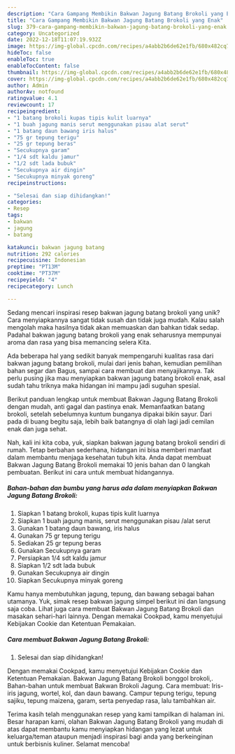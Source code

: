 ```yaml
---
description: "Cara Gampang Membikin Bakwan Jagung Batang Brokoli yang Enak"
title: "Cara Gampang Membikin Bakwan Jagung Batang Brokoli yang Enak"
slug: 379-cara-gampang-membikin-bakwan-jagung-batang-brokoli-yang-enak
category: Uncategorized
date: 2022-12-18T11:07:19.932Z
image: https://img-global.cpcdn.com/recipes/a4abb2b6de62e1fb/680x482cq70/bakwan-jagung-batang-brokoli-foto-resep-utama.jpg
hideToc: false
enableToc: true
enableTocContent: false
thumbnail: https://img-global.cpcdn.com/recipes/a4abb2b6de62e1fb/680x482cq70/bakwan-jagung-batang-brokoli-foto-resep-utama.jpg
cover: https://img-global.cpcdn.com/recipes/a4abb2b6de62e1fb/680x482cq70/bakwan-jagung-batang-brokoli-foto-resep-utama.jpg
author: Admin
authorAv: notfound
ratingvalue: 4.1
reviewcount: 17
recipeingredient:
- "1 batang brokoli kupas tipis kulit luarnya"
- "1 buah jagung manis serut menggunakan pisau alat serut"
- "1 batang daun bawang iris halus"
- "75 gr tepung terigu"
- "25 gr tepung beras"
- "Secukupnya garam"
- "1/4 sdt kaldu jamur"
- "1/2 sdt lada bubuk"
- "Secukupnya air dingin"
- "Secukupnya minyak goreng"
recipeinstructions:

- "Selesai dan siap dihidangkan!"
categories:
- Resep
tags:
- bakwan
- jagung
- batang

katakunci: bakwan jagung batang 
nutrition: 292 calories
recipecuisine: Indonesian
preptime: "PT13M"
cooktime: "PT37M"
recipeyield: "4"
recipecategory: Lunch

---
```





Sedang mencari inspirasi resep bakwan jagung batang brokoli yang unik? Cara menyiapkannya sangat tidak susah dan tidak juga mudah. Kalau salah mengolah maka hasilnya tidak akan memuaskan dan bahkan tidak sedap. Padahal bakwan jagung batang brokoli yang enak seharusnya mempunyai aroma dan rasa yang bisa memancing selera Kita.





Ada beberapa hal yang sedikit banyak mempengaruhi kualitas rasa dari bakwan jagung batang brokoli, mulai dari jenis bahan, kemudian pemilihan bahan segar dan Bagus, sampai cara membuat dan menyajikannya. Tak perlu pusing jika mau menyiapkan bakwan jagung batang brokoli enak,      asal sudah tahu triknya maka hidangan ini mampu jadi suguhan spesial.














Berikut panduan lengkap untuk membuat Bakwan Jagung Batang Brokoli dengan mudah, anti gagal dan pastinya enak. Memanfaatkan batang brokoli, setelah sebelumnya kuntum bunganya dipakai bikin sayur. Dari pada di buang begitu saja, lebih baik batangnya di olah lagi jadi cemilan enak dan juga sehat.






Nah, kali ini kita coba, yuk, siapkan bakwan jagung batang brokoli sendiri di rumah. Tetap berbahan sederhana, hidangan ini bisa memberi manfaat dalam membantu menjaga kesehatan tubuh kita. Anda dapat membuat Bakwan Jagung Batang Brokoli memakai 10 jenis bahan dan 0 langkah pembuatan. Berikut ini cara untuk membuat hidangannya.

<!--inarticleads1-->

##### Bahan-bahan dan bumbu yang harus ada dalam menyiapkan Bakwan Jagung Batang Brokoli:

1. Siapkan 1 batang brokoli, kupas tipis kulit luarnya
1. Siapkan 1 buah jagung manis, serut menggunakan pisau /alat serut
1. Gunakan 1 batang daun bawang, iris halus
1. Gunakan 75 gr tepung terigu
1. Sediakan 25 gr tepung beras
1. Gunakan Secukupnya garam
1. Persiapkan 1/4 sdt kaldu jamur
1. Siapkan 1/2 sdt lada bubuk
1. Gunakan Secukupnya air dingin
1. Siapkan Secukupnya minyak goreng


Kamu hanya membutuhkan jagung, tepung, dan bawang sebagai bahan utamanya. Yuk, simak resep bakwan jagung simpel berikut ini dan langsung saja coba. Lihat juga cara membuat Bakwan Jagung Batang Brokoli dan masakan sehari-hari lainnya. Dengan memakai Cookpad, kamu menyetujui Kebijakan Cookie dan Ketentuan Pemakaian. 

<!--inarticleads2-->

##### Cara membuat Bakwan Jagung Batang Brokoli:


1. Selesai dan siap dihidangkan!

Dengan memakai Cookpad, kamu menyetujui Kebijakan Cookie dan Ketentuan Pemakaian. Bakwan Jagung Batang Brokoli bonggol brokoli,. Bahan-bahan untuk membuat Bakwan Brokoli Jagung. Cara membuat: Iris-iris jagung, wortel, kol, dan daun bawang. Campur tepung terigu, tepung sajiku, tepung maizena, garam, serta penyedap rasa, lalu tambahkan air. 

Terima kasih telah menggunakan resep yang kami tampilkan di halaman ini. Besar harapan kami, olahan Bakwan Jagung Batang Brokoli yang mudah di atas dapat membantu kamu menyiapkan hidangan yang lezat untuk keluarga/teman ataupun menjadi inspirasi bagi anda yang berkeinginan untuk berbisnis kuliner. Selamat mencoba!
